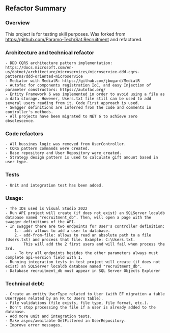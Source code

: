 ## Refactor Summary

### Overview 
This project is for testing skill purposes. Was forked from https://github.com/Paramo-Tech/Sat.Recruitment and refactored.

### Architecture and technical refactor
	- DDD CQRS architecture pattern implementation: https://docs.microsoft.com/en-us/dotnet/architecture/microservices/microservice-ddd-cqrs-patterns/ddd-oriented-microservice
	- Mediator with MediatR: https://github.com/jbogard/MediatR
	- Autofac for components registration IoC, and easy Injection of parameter constructors: https://autofac.org/ 
	- Entity Framework 6 was implemented in order to avoid using a file as a data storage. However, Users.txt file still can be used to add several users reading from it. Code First approach is used.
	- Swagger definitions are inferred from the code and comments in controller's methods.
	- All projects have been migrated to NET 6 to achieve zero obsolescence.

### Code refactors
	- All bussines logic was removed from UserController.
	- CQRS pattern commands were created.
	- Base repository and User Repository were created.
	- Strategy design pattern is used to calculate gift amount based in user type.

### Tests
	- Unit and integration test has been added.	

### Usage:
	- The IDE used is Visual Studio 2022
	- Run API project will create (if does not exist) an SQLServer localdb database named "recruitment_db". Then, will open a page with the swagger definitions of the API.
	- In swagger there are two endpoints for User's controller definition:
		1.- add: allows to add a user to database.
		2.- add-from-file: allows to read an absolute path to a file (Users.txt) and process that file. Example: C:\Users.txt. 
		    This will add the 2 first users and will fail when process the 3rd.
		- To try all endpoints besides the other parameters always must complete api-version field with 1.
	- Running integration tests in test project will create (if does not exist) an SQLServer localdb database named "recruitment_db".
	- Database recruitment_db must appear in SQL Server Objects Explorer
	
### Technical debt:
	- Create an entity UserType related to User (with EF migration a table UserTypes related by an FK to Users table).
	- File validations (file exists, file type, file format, etc.).
	- Don't stop processing the file if a user is already added to the database.
	- Add more unit and integration tests.
	- Make async/awaitable GetFiltered in UserRepository.
	- Improve error messages.
	
